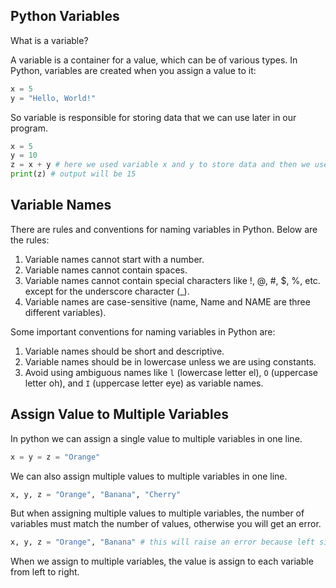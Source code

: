 ## Python Variables

What is a variable?

A variable is a container for a value, which can be of various types. In Python, variables are created when you assign a value to it:

```python
x = 5
y = "Hello, World!"
```

So variable is responsible for storing data that we can use later in our program.

```python
x = 5
y = 10
z = x + y # here we used variable x and y to store data and then we used them to perform addition operation
print(z) # output will be 15
```

## Variable Names

There are rules and conventions for naming variables in Python. Below are the rules:

1. Variable names cannot start with a number.
2. Variable names cannot contain spaces.
3. Variable names cannot contain special characters like !, @, #, $, %, etc. except for the underscore character (_).
4. Variable names are case-sensitive (name, Name and NAME are three different variables).

Some important conventions for naming variables in Python are:

1. Variable names should be short and descriptive.
2. Variable names should be in lowercase unless we are using constants.
3. Avoid using ambiguous names like `l` (lowercase letter el), `O` (uppercase letter oh), and `I` (uppercase letter eye) as variable names.

## Assign Value to Multiple Variables

In python we can assign a single value to multiple variables in one line.

```python
x = y = z = "Orange"
```

We can also assign multiple values to multiple variables in one line.

```python
x, y, z = "Orange", "Banana", "Cherry"
```

But when assigning multiple values to multiple variables, the number of variables must match the number of values, otherwise you will get an error.

```python
x, y, z = "Orange", "Banana" # this will raise an error because left side has 3 variables and right side has 2 values
```

When we assign to multiple variables, the value is assign to each variable from left to right.
